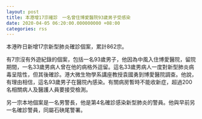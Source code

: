 ```yaml
---
layout: post
title: 本港增17宗確診　一名曾住博愛醫院93歲男子受感染
date: 2020-04-05 06:20:00.000000000 +08:00
categories: rss
---
```


本港昨日新增17宗新型肺炎確診個案，累計862宗。

有7宗沒有外遊紀錄的個案，包括一名93歲男子，他因為中風入住博愛醫院，留院期間，一名33歲男病人曾在他的病格外逗留。這名33歲男病人一度對新型肺炎病毒呈陰性，但其後確診。港大微生物學系講座教授袁國勇到博愛醫院調查。他說，有理由相信，這名93歲男子在醫院內感染。有關病房暫時不能收新症，超過200名相關病人及醫護人員要接受檢測。

另一宗本地個案是一名男警長，他是第4名確診感染新型肺炎的警員。他與早前另一名確診警員，同屬石硤尾警署。
